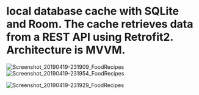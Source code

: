 #  local database cache with SQLite and Room. The cache retrieves data from a REST API using Retrofit2. Architecture is MVVM. 
![Screenshot_20190419-231909_FoodRecipes](https://user-images.githubusercontent.com/47636256/56662102-e0e42680-66ab-11e9-8309-929e5c220723.jpg)  ![Screenshot_20190419-231954_FoodRecipes](https://user-images.githubusercontent.com/47636256/56662140-ffe2b880-66ab-11e9-8b32-e6bb1499b127.jpg)



![Screenshot_20190419-231929_FoodRecipes](https://user-images.githubusercontent.com/47636256/56662167-0bce7a80-66ac-11e9-9ce8-6cadba1abe47.jpg)


